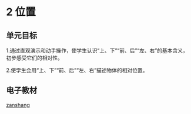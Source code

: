 # 2 位置

## 单元目标

1.通过直观演示和动手操作，使学生认识“上、下”“前、后”“左、右”的基本含义，初步感受它们的相对性。

2.使学生会用“上、下”“前、后”“左、右”描述物体的相对位置。

## 电子教材

<Ebook grade="xxsx1a" :pages="9" :paged="13" ></Ebook>

[zanshang](../res/zanshang.md ':include')